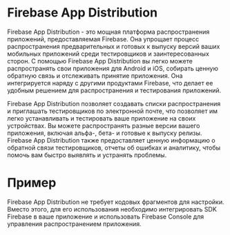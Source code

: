 # Firebase App Distribution
Firebase App Distribution - это мощная платформа распространения приложений, предоставляемая Firebase. Она упрощает процесс распространения предварительных и готовых к выпуску версий ваших мобильных приложений среди тестировщиков и заинтересованных сторон. С помощью Firebase App Distribution вы легко можете распространять свои приложения для Android и iOS, собирать ценную обратную связь и отслеживать принятие приложения. Она интегрируется наряду с другими продуктами Firebase, что делает ее удобным решением для распространения и тестирования приложений.

Firebase App Distribution позволяет создавать списки распространения и приглашать тестировщиков по электронной почте, что позволяет им легко устанавливать и тестировать ваше приложение на своих устройствах. Вы можете распространять разные версии вашего приложения, включая альфа-, бета- и готовые к выпуску релизы. Firebase App Distribution также предоставляет ценную информацию о обратной связи тестировщиков, отчеты об ошибках и аналитику, чтобы помочь вам быстро выявлять и устранять проблемы.

# Пример 
Firebase App Distribution не требует кодовых фрагментов для настройки. Вместо этого, для его использования необходимо интегрировать SDK Firebase в ваше приложение и использовать Firebase Console для управления распространением приложения.